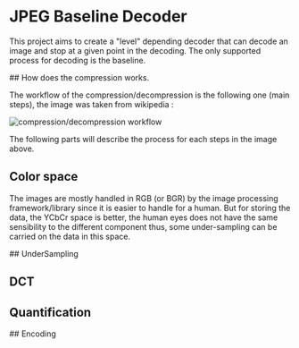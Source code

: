 # JPEG Baseline Decoder

This project aims to create a "level" depending decoder that can decode an image and stop at a given point in the decoding.
The only supported process for decoding is the baseline.

## How does the compression works.

The workflow of the compression/decompression is the following one (main steps), the image was taken from wikipedia :

![compression/decompression workflow](https://raw.githubusercontent.com/D3lt4lph4/jpeg_encoder_decoder/master/images/compression_JPEG.png?token=AXSrihw6StMXldgUNoZ5d55DTkqKOXrGks5bdYj-wA%3D%3D "JPEG workflow")


The following parts will describe the process for each steps in the image above.

## Color space

The images are mostly handled in RGB (or BGR) by the image processing framework/library since it is easier to handle for a human. But for storing the data, the YCbCr space is better, the human eyes does not have the same sensibility to the different component thus, some under-sampling can be carried on the data in this space.

## UnderSampling

## DCT

## Quantification 

## Encoding